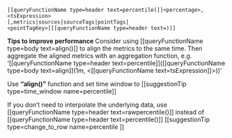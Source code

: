 ```
[[queryFunctionName type=header text=percentile(]]<percentage>,<tsExpression>
[,metrics|sources|sourceTags|pointTags|
<pointTagKey>][[queryFunctionName type=header text=)]]
```

**Tips to improve performance**
Consider using [[queryFunctionName type=body text=align()]] to align the metrics to the same time. Then aggregate the aligned metrics with an aggregation function, e.g. ‘[[queryFunctionName type=header text=percentile]]([[queryFunctionName type=body text=align]](1m, <[[queryFunctionName text=tsExpression]]>))’

Use **“align()”** function and set time window to
[[suggestionTip type=time_window name=percentile]]

If you don’t need to interpolate the underlying data, use [[queryFunctionName type=header text=rawpercentile()]] instead of [[queryFunctionName type=header text=percentile()]]
[[suggestionTip type=change_to_row name=percentile ]]